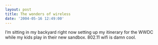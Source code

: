 ```yaml
---
layout: post
title: The wonders of wireless
date: '2004-05-16 12:49:00'
---
```


I’m sitting in my backyard right now setting up my itinerary for the WWDC while my kids play in their new sandbox. 802.11 wifi is damn cool.

<!--kg-card-end: markdown-->
